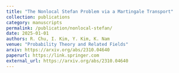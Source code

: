 ```yaml
---
title: "The Nonlocal Stefan Problem via a Martingale Transport"
collection: publications
category: manuscripts
permalink: /publication/nonlocal-stefan/
date: 2025-01-01
authors: R. Chu, I. Kim, Y. Kim, K. Nam
venue: "Probability Theory and Related Fields"
arxiv: https://arxiv.org/abs/2310.04640
paperurl: https://link.springer.com
external_url: https://arxiv.org/abs/2310.04640
---
```

